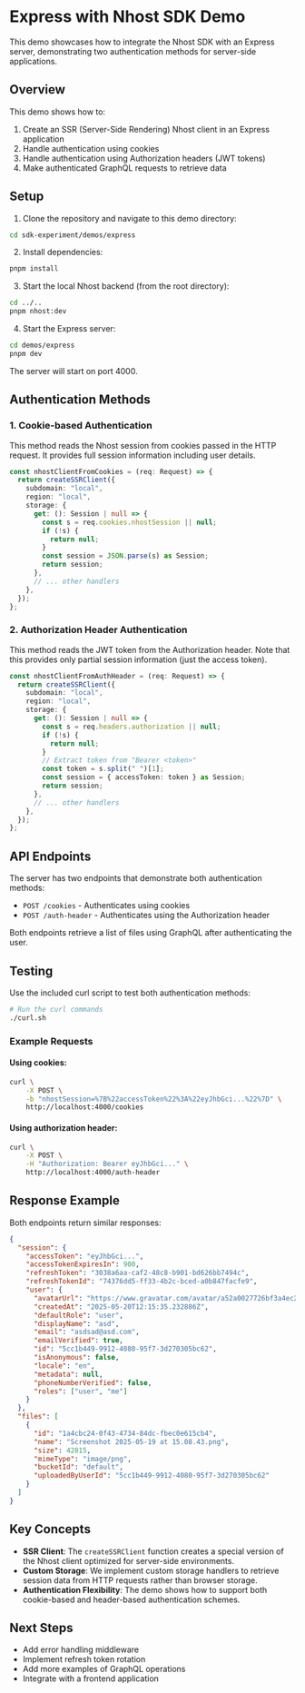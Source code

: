 # Express with Nhost SDK Demo

This demo showcases how to integrate the Nhost SDK with an Express server, demonstrating two authentication methods for server-side applications.

## Overview

This demo shows how to:

1. Create an SSR (Server-Side Rendering) Nhost client in an Express application
2. Handle authentication using cookies
3. Handle authentication using Authorization headers (JWT tokens)
4. Make authenticated GraphQL requests to retrieve data

## Setup

1. Clone the repository and navigate to this demo directory:

```bash
cd sdk-experiment/demos/express
```

2. Install dependencies:

```bash
pnpm install
```

3. Start the local Nhost backend (from the root directory):

```bash
cd ../..
pnpm nhost:dev
```

4. Start the Express server:

```bash
cd demos/express
pnpm dev
```

The server will start on port 4000.

## Authentication Methods

### 1. Cookie-based Authentication

This method reads the Nhost session from cookies passed in the HTTP request. It provides full session information including user details.

```typescript
const nhostClientFromCookies = (req: Request) => {
  return createSSRClient({
    subdomain: "local",
    region: "local",
    storage: {
      get: (): Session | null => {
        const s = req.cookies.nhostSession || null;
        if (!s) {
          return null;
        }
        const session = JSON.parse(s) as Session;
        return session;
      },
      // ... other handlers
    },
  });
};
```

### 2. Authorization Header Authentication

This method reads the JWT token from the Authorization header. Note that this provides only partial session information (just the access token).

```typescript
const nhostClientFromAuthHeader = (req: Request) => {
  return createSSRClient({
    subdomain: "local",
    region: "local",
    storage: {
      get: (): Session | null => {
        const s = req.headers.authorization || null;
        if (!s) {
          return null;
        }
        // Extract token from "Bearer <token>"
        const token = s.split(" ")[1];
        const session = { accessToken: token } as Session;
        return session;
      },
      // ... other handlers
    },
  });
};
```

## API Endpoints

The server has two endpoints that demonstrate both authentication methods:

- `POST /cookies` - Authenticates using cookies
- `POST /auth-header` - Authenticates using the Authorization header

Both endpoints retrieve a list of files using GraphQL after authenticating the user.

## Testing

Use the included curl script to test both authentication methods:

```bash
# Run the curl commands
./curl.sh
```

### Example Requests

#### Using cookies:

```bash
curl \
    -X POST \
    -b "nhostSession=%7B%22accessToken%22%3A%22eyJhbGci...%22%7D" \
    http://localhost:4000/cookies
```

#### Using authorization header:

```bash
curl \
    -X POST \
    -H "Authorization: Bearer eyJhbGci..." \
    http://localhost:4000/auth-header
```

## Response Example

Both endpoints return similar responses:

```json
{
  "session": {
    "accessToken": "eyJhbGci...",
    "accessTokenExpiresIn": 900,
    "refreshToken": "3038a6aa-caf2-48c8-b901-bd626bb7494c",
    "refreshTokenId": "74376dd5-ff33-4b2c-bced-a0b847facfe9",
    "user": {
      "avatarUrl": "https://www.gravatar.com/avatar/a52a0027726bf3a4ec2728489732b38d?d=blank&r=g",
      "createdAt": "2025-05-20T12:15:35.232886Z",
      "defaultRole": "user",
      "displayName": "asd",
      "email": "asdsad@asd.com",
      "emailVerified": true,
      "id": "5cc1b449-9912-4080-95f7-3d270305bc62",
      "isAnonymous": false,
      "locale": "en",
      "metadata": null,
      "phoneNumberVerified": false,
      "roles": ["user", "me"]
    }
  },
  "files": [
    {
      "id": "1a4cbc24-0f43-4734-84dc-fbec0e615cb4",
      "name": "Screenshot 2025-05-19 at 15.08.43.png",
      "size": 42815,
      "mimeType": "image/png",
      "bucketId": "default",
      "uploadedByUserId": "5cc1b449-9912-4080-95f7-3d270305bc62"
    }
  ]
}
```

## Key Concepts

- **SSR Client**: The `createSSRClient` function creates a special version of the Nhost client optimized for server-side environments.
- **Custom Storage**: We implement custom storage handlers to retrieve session data from HTTP requests rather than browser storage.
- **Authentication Flexibility**: The demo shows how to support both cookie-based and header-based authentication schemes.

## Next Steps

- Add error handling middleware
- Implement refresh token rotation
- Add more examples of GraphQL operations
- Integrate with a frontend application
